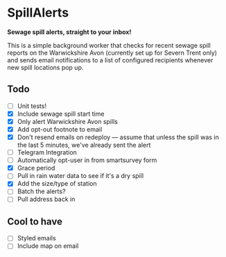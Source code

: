 # SpillAlerts
**Sewage spill alerts, straight to your inbox!**

This is a simple background worker that checks for recent sewage spill reports on the Warwickshire Avon (currently set up for Severn Trent only) and sends email notifications to a list of configured recipients whenever new spill locations pop up.

## Todo
- [ ] Unit tests!
- [x] Include sewage spill start time  
- [x] Only alert Warwickshire Avon spills  
- [x] Add opt-out footnote to email  
- [x] Don't resend emails on redeploy — assume that unless the spill was in the last 5 minutes, we've already sent the alert
- [ ] Telegram Integration
- [ ] Automatically opt-user in from smartsurvey form
- [x] Grace period
- [ ] Pull in rain water data to see if it's a dry spill
- [x] Add the size/type of station
- [ ] Batch the alerts?
- [ ] Pull address back in

## Cool to have
- [ ] Styled emails
- [ ] Include map on email
